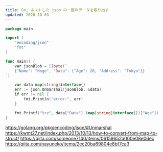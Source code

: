 ```yaml
---
title: Go; ネストした json の一部のデータを取り出す
updated: 2020-10-03
---
```



```go
package main

import (
	"encoding/json"
	"fmt"
)

func main() {
	var jsonBlob = []byte(`
    {"Name": "Hoge", "Data": {"Age": 20, "Address": "Tokyo"}}
`)

	var data map[string]interface{}
	err := json.Unmarshal(jsonBlob, &data)
	if err != nil {
		fmt.Println("error:", err)
	}

	fmt.Printf("%+v", data["Data"].(map[string]interface{})["Age"])
}
```

https://golang.org/pkg/encoding/json/#Unmarshal
https://kwmt27.net/index.php/2013/10/13/how-to-convert-from-map-to-struct/
https://qiita.com/someone7140/items/06159652a000e08e06ec
https://qiita.com/nayuneko/items/2ec20ba69804e8bf7ca3
